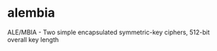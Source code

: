 alembia
=======

ALE/MBIA - Two simple encapsulated symmetric-key ciphers, 512-bit overall key length
